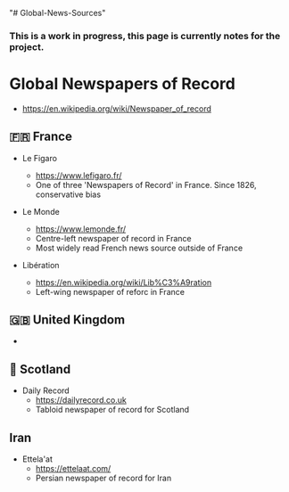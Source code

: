 "# Global-News-Sources" 
### This is a work in progress, this page is currently notes for the project.

# Global Newspapers of Record
- https://en.wikipedia.org/wiki/Newspaper_of_record

## 🇫🇷 France
- Le Figaro
    - https://www.lefigaro.fr/
    - One of three 'Newspapers of Record' in France. Since 1826, conservative bias

- Le Monde
    - https://www.lemonde.fr/
    - Centre-left newspaper of record in France
    - Most widely read French news source outside of France

- Libération
    - https://en.wikipedia.org/wiki/Lib%C3%A9ration
    - Left-wing newspaper of reforc in France

## 🇬🇧 United Kingdom
- 

## 🏴󠁧󠁢󠁳󠁣󠁴󠁿 Scotland
- Daily Record
    - https://dailyrecord.co.uk
    - Tabloid newspaper of record for Scotland
 
## Iran
-  Ettela'at
    - https://ettelaat.com/
    - Persian newspaper of record for Iran
